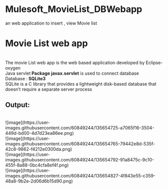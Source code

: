 # Mulesoft_MovieList_DBWebapp
an web application to insert , view Movie list 
<h1>Movie List web app</h1>
<br/>
The movie List web app is the web based application developed by Eclipse-oxygen <br/>
Java servlet<b> Package javax.servlet</b>  is used to connect database <br/>
Database :<b> SQLite3</b> <br/>SQLite is a C library that provides a lightweight disk-based database that doesn’t require a separate server process<br/>
<h2>Output:</h2><br/>
![image](https://user-images.githubusercontent.com/60849244/135654725-a7065f16-3504-449d-bd00-4d7d23ea86ee.png)<br/>
![image](https://user-images.githubusercontent.com/60849244/135654765-79442e8d-535f-42c8-9862-f4212e0300da.png)<br/>
![image](https://user-images.githubusercontent.com/60849244/135654792-91a8475c-9c10-455f-8a88-0bc4cfa8ef4f.png)<br/>
![image](https://user-images.githubusercontent.com/60849244/135654827-4f843e55-c359-48a8-9b2e-2d06d6b15d90.png)<br/>


